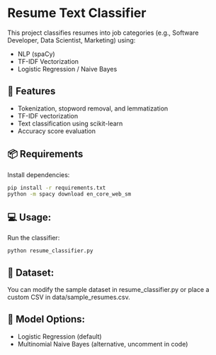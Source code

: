 
# Resume Text Classifier

This project classifies resumes into job categories (e.g., Software Developer, Data Scientist, Marketing) using:

- NLP (spaCy)
- TF-IDF Vectorization
- Logistic Regression / Naive Bayes

## 🚀 Features

- Tokenization, stopword removal, and lemmatization
- TF-IDF vectorization
- Text classification using scikit-learn
- Accuracy score evaluation

## 📦 Requirements

Install dependencies:

```bash
pip install -r requirements.txt
python -m spacy download en_core_web_sm
```

## 💻 Usage:
Run the classifier:
```
python resume_classifier.py
```

## 📁 Dataset:
You can modify the sample dataset in resume_classifier.py or place a custom CSV in data/sample_resumes.csv.

## 🔄 Model Options:
 - Logistic Regression (default)
 - Multinomial Naive Bayes (alternative, uncomment in code)
